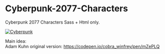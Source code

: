 # Cyberpunk-2077-Characters
Cyberpunk 2077 Characters Sass + Html only.

<a href="https://ibb.co/XxwFLhY"><img src="https://i.ibb.co/1GSRQDz/Cyberpunk.png" alt="Cyberpunk" border="0"></a>

Main idea:
<br>
Adam Kuhn original version: https://codepen.io/cobra_winfrey/pen/mZePLQ 
